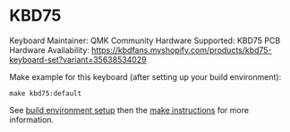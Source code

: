 KBD75
===

Keyboard Maintainer: QMK Community
Hardware Supported: KBD75 PCB
Hardware Availability: https://kbdfans.myshopify.com/products/kbd75-keyboard-set?variant=35638534029

Make example for this keyboard (after setting up your build environment):

    make kbd75:default

See [build environment setup](https://docs.qmk.fm/build_environment_setup.html) then the [make instructions](https://docs.qmk.fm/make_instructions.html) for more information.
